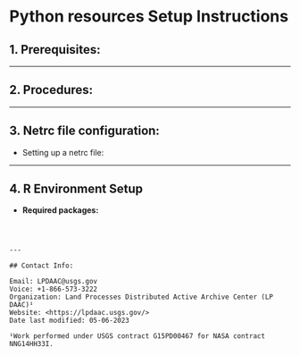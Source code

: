 # Python resources Setup Instructions


 

## 1. Prerequisites:

------------

## 2. Procedures:  


--------------------

## 3. Netrc file configuration:

+   Setting up a netrc file:


    
------------------------------------------------------------------------


## 4. R Environment Setup          

+   **Required packages:**

```



---

## Contact Info:  

Email: LPDAAC@usgs.gov  
Voice: +1-866-573-3222  
Organization: Land Processes Distributed Active Archive Center (LP DAAC)¹  
Website: <https://lpdaac.usgs.gov/>  
Date last modified: 05-06-2023  

¹Work performed under USGS contract G15PD00467 for NASA contract NNG14HH33I.  